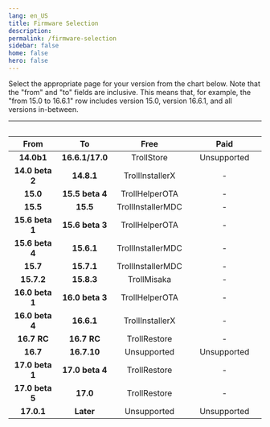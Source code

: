 ```yaml
---
lang: en_US
title: Firmware Selection
description: 
permalink: /firmware-selection
sidebar: false
home: false
hero: false
---
```


Select the appropriate page for your version from the chart below. Note that the "from" and "to" fields are inclusive. This means that, for example, the "from 15.0 to 16.6.1" row includes version 15.0, version 16.6.1, and all versions in-between.


---

<div style="display: flex; justify-content: center;">
<table>
  <colgroup>
    <col span="1" style="width: 20%;">
    <col span="1" style="width: 20%;">
    <col span="1" style="width: 30%;">
    <col span="1" style="width: 30%;">
  </colgroup>
  <thead>
    <tr>
      <th style="text-align: center; font-weight: bold;">From</th>
      <th style="text-align: center; font-weight: bold;">To</th>
      <th style="text-align: center; font-weight: bold;">Free</th>
      <th style="text-align: center; font-weight: bold;">Paid</th>
    </tr>
  </thead>
  <tbody>
    <tr>
      <td style="text-align: center; font-weight: bold;">14.0b1</td>
      <td style="text-align: center; font-weight: bold;">16.6.1/17.0</td>
      <td style="text-align: center;"><router-link to="https://ios.cfw.guide/installing-trollstore/">TrollStore</router-link></td>
      <td style="text-align: center;">Unsupported</td>
    </tr>
    <tr>
      <td style="text-align: center; font-weight: bold;">14.0 beta 2</td>
      <td style="text-align: center; font-weight: bold;">14.8.1</td>
      <td style="text-align: center;"><router-link to="/installing-trollstore-trollinstallerx">TrollInstallerX</router-link></td>
      <td style="text-align: center;">-</td>
    </tr>
    <tr>
      <td style="text-align: center; font-weight: bold;">15.0</td>
      <td style="text-align: center; font-weight: bold;">15.5 beta 4</td>
      <td style="text-align: center;"><router-link to="/installing-trollstore-trollhelperota">TrollHelperOTA</router-link></td>
      <td style="text-align: center;">-</td>
    </tr>
    <tr>
      <td style="text-align: center; font-weight: bold;">15.5</td>
      <td style="text-align: center; font-weight: bold;">15.5</td>
      <td style="text-align: center;"><router-link to="/installing-trollstore-trollinstallermdc">TrollInstallerMDC</router-link></td>
      <td style="text-align: center;">-</td>
    </tr>
    <tr>
      <td style="text-align: center; font-weight: bold;">15.6 beta 1</td>
      <td style="text-align: center; font-weight: bold;">15.6 beta 3</td>
      <td style="text-align: center;"><router-link to="/installing-trollstore-trollhelperota">TrollHelperOTA</router-link></td>
      <td style="text-align: center;">-</td>
    </tr>
    <tr>
      <td style="text-align: center; font-weight: bold;">15.6 beta 4</td>
      <td style="text-align: center; font-weight: bold;">15.6.1</td>
      <td style="text-align: center;"><router-link to="/installing-trollstore-trollinstallermdc">TrollInstallerMDC</router-link></td>
      <td style="text-align: center;">-</td>
    </tr>
    <tr>
      <td style="text-align: center; font-weight: bold;">15.7</td>
      <td style="text-align: center; font-weight: bold;">15.7.1</td>
      <td style="text-align: center;"><router-link to="/installing-trollstore-trollinstallermdc">TrollInstallerMDC</router-link></td>
      <td style="text-align: center;">-</td>
    </tr>
    <tr>
      <td style="text-align: center; font-weight: bold;">15.7.2</td>
      <td style="text-align: center; font-weight: bold;">15.8.3</td>
      <td style="text-align: center;"><router-link to="/installing-trollstore-trollmisaka">TrollMisaka</router-link></td>
      <td style="text-align: center;">-</td>
    </tr>
    <tr>
      <td style="text-align: center; font-weight: bold;">16.0 beta 1</td>
      <td style="text-align: center; font-weight: bold;">16.0 beta 3</td>
      <td style="text-align: center;"><router-link to="/installing-trollstore-trollhelperota">TrollHelperOTA</router-link></td>
      <td style="text-align: center;">-</td>
    </tr>
    <tr>
      <td style="text-align: center; font-weight: bold;">16.0 beta 4</td>
      <td style="text-align: center; font-weight: bold;">16.6.1</td>
      <td style="text-align: center;"><router-link to="/installing-trollstore-trollinstallerx">TrollInstallerX</router-link></td>
      <td style="text-align: center;">-</td>
    </tr>
    <tr>
      <td style="text-align: center; font-weight: bold;">16.7 RC</td>
      <td style="text-align: center; font-weight: bold;">16.7 RC</td>
      <td style="text-align: center;"><router-link to="/installing-trollstore-trollrestore">TrollRestore</router-link></td>
      <td style="text-align: center;">-</td>
    </tr>
    <tr>
      <td style="text-align: center; font-weight: bold;">16.7</td>
      <td style="text-align: center; font-weight: bold;">16.7.10</td>
      <td style="text-align: center;">Unsupported</td>
      <td style="text-align: center;">Unsupported</td>
    </tr>
    <tr>
      <td style="text-align: center; font-weight: bold;">17.0 beta 1</td>
      <td style="text-align: center; font-weight: bold;">17.0 beta 4</td>
      <td style="text-align: center;"><router-link to="/installing-trollstore-trollrestore">TrollRestore</router-link></td>
      <td style="text-align: center;">-</td>
    </tr>
    <tr>
      <td style="text-align: center; font-weight: bold;">17.0 beta 5</td>
      <td style="text-align: center; font-weight: bold;">17.0</td>
      <td style="text-align: center;"><router-link to="/installing-trollstore-trollrestore">TrollRestore</router-link></td>
      <td style="text-align: center;">-</td>
    </tr>
    <tr>
      <td style="text-align: center; font-weight: bold;">17.0.1</td>
      <td style="text-align: center; font-weight: bold;">Later</td>
      <td style="text-align: center;">Unsupported</td>
      <td style="text-align: center;">Unsupported</td>
    </tr>
  </tbody>
</table>
</div>
